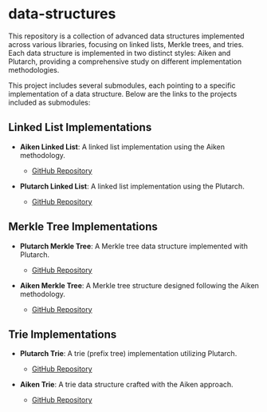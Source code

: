 # data-structures

This repository is a collection of advanced data structures implemented across various libraries, focusing on linked lists, Merkle trees, and tries. Each data structure is implemented in two distinct styles: Aiken and Plutarch, providing a comprehensive study on different implementation methodologies.

This project includes several submodules, each pointing to a specific implementation of a data structure. Below are the links to the projects included as submodules:

## Linked List Implementations

- **Aiken Linked List**: A linked list implementation using the Aiken methodology.
  - [GitHub Repository](https://github.com/Anastasia-Labs/aiken-linked-list)

- **Plutarch Linked List**: A linked list implementation using the Plutarch.
  - [GitHub Repository](https://github.com/Anastasia-Labs/plutarch-linked-list)

## Merkle Tree Implementations

- **Plutarch Merkle Tree**: A Merkle tree data structure implemented with Plutarch.
  - [GitHub Repository](https://github.com/Anastasia-Labs/plutarch-merkle-tree)

- **Aiken Merkle Tree**: A Merkle tree structure designed following the Aiken methodology.
  - [GitHub Repository](https://github.com/Anastasia-Labs/aiken-merkle-tree)

## Trie Implementations

- **Plutarch Trie**: A trie (prefix tree) implementation utilizing Plutarch.
  - [GitHub Repository](https://github.com/Anastasia-Labs/plutarch-trie)

- **Aiken Trie**: A trie data structure crafted with the Aiken approach.
  - [GitHub Repository](https://github.com/Anastasia-Labs/aiken-trie)
